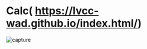 # Calc( https://lvcc-wad.github.io/index.html/)


![capture](https://cloud.githubusercontent.com/assets/20517832/19424142/5cbf8394-9459-11e6-8b7a-d1e9312053d4.PNG)
